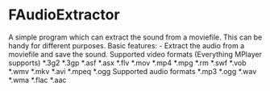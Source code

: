 FAudioExtractor
===============

A simple program which can extract the sound from a moviefile. This can be handy for different purposes.   Basic features: - Extract the audio from a moviefile and save the sound.  Supported video formats (Everything MPlayer supports) *.3g2 *.3gp *.asf *.asx *.flv *.mov *.mp4 *.mpg *.rm *.swf *.vob *.wmv *.mkv *.avi *.mpeq *.ogg  Supported audio formats *.mp3 *.ogg *.wav *.wma *.flac *.aac 